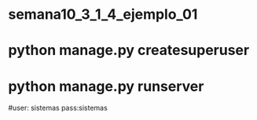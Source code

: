 # semana10_3_1_4_ejemplo_01

# python manage.py createsuperuser  
# python manage.py runserver

#user: sistemas    pass:sistemas